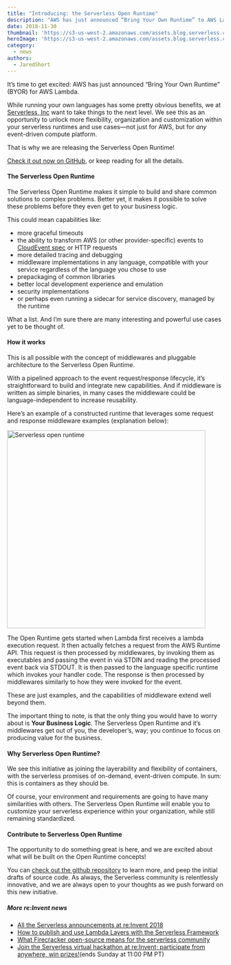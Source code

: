```yaml
---
title: "Introducing: the Serverless Open Runtime"
description: "AWS has just announced “Bring Your Own Runtime” to AWS Lambda. We’re launching the Serverless Open Runtime to take it to the next level."
date: 2018-11-30
thumbnail: 'https://s3-us-west-2.amazonaws.com/assets.blog.serverless.com/reinvent/reinvent-updates-thumb.png'
heroImage: 'https://s3-us-west-2.amazonaws.com/assets.blog.serverless.com/reinvent/reinvent-updates-header1.gif'
category:
  - news
authors: 
  - JaredShort
---
```


It’s time to get excited: AWS has just announced “Bring Your Own Runtime” (BYOR) for AWS Lambda.

While running your own languages has some pretty obvious benefits, we at [Serverless, Inc](https://serverless.com/) want to take things to the next level. We see this as an opportunity to unlock more flexibility, organization and customization within your serverless runtimes and use cases—not just for AWS, but for *any* event-driven compute platform.

That is why we are releasing the Serverless Open Runtime!

[Check it out now on GitHub](https://github.com/serverless/open-runtime-poc), or keep reading for all the details.

#### The Serverless Open Runtime

The Serverless Open Runtime makes it simple to build and share common solutions to complex problems. Better yet, it makes it possible to solve these problems before they even get to your business logic.

This could mean capabilities like:

* more graceful timeouts
* the ability to transform AWS (or other provider-specific) events to [CloudEvent spec](https://cloudevents.io) or HTTP requests
* more detailed tracing and debugging
* middleware implementations in any language, compatible with your service regardless of the language you chose to use
* prepackaging of common libraries
* better local development experience and emulation
* security implementations
* or perhaps even running a sidecar for service discovery, managed by the runtime

What a list. And I’m sure there are many interesting and powerful use cases yet to be thought of.

#### How it works

This is all possible with the concept of middlewares and pluggable architecture to the Serverless Open Runtime.

With a pipelined approach to the event request/response lifecycle, it’s straightforward to build and integrate new capabilities. And if middleware is written as simple binaries, in many cases the middleware could be language-independent to increase reusability.

Here’s an example of a constructed runtime that leverages some request and response middleware examples (explanation below):

<img src="https://s3-us-west-2.amazonaws.com/assets.blog.serverless.com/reinvent/serverless-open-runtime1.png" alt="Serverless open runtime" style='width:461px; margin:0 auto'>

The Open Runtime gets started when Lambda first receives a lambda execution request. It then actually fetches a request from the AWS Runtime API. This request is then processed by middlewares, by invoking them as executables and passing the event in via STDIN and reading the processed event back via STDOUT. It is then passed to the language specific runtime which invokes your handler code. The response is then processed by middlewares similarly to how they were invoked for the event.

These are just examples, and the capabilities of middleware extend well beyond them.

The important thing to note, is that the only thing you would have to worry about is **Your Business Logic**. The Serverless Open Runtime and it’s middlewares get out of you, the developer’s, way; you continue to focus on producing value for the business.

#### Why Serverless Open Runtime?

We see this initiative as joining the layerability and flexibility of containers, with the serverless promises of on-demand, event-driven compute. In sum: this is containers as they should be.

Of course, your environment and requirements are going to have many similarities with others. The Serverless Open Runtime will enable you to customize your serverless experience within your organization, while still remaining standardized.

#### Contribute to Serverless Open Runtime

The opportunity to do something great is here, and we are excited about what will be built on the Open Runtime concepts!

You can [check out the github repository](https://github.com/serverless/open-runtime-poc) to learn more, and peep the initial drafts of source code. As always, the Serverless community is relentlessly innovative, and we are always open to your thoughts as we push forward on this new initiative.

##### More re:Invent news

* [All the Serverless announcements at re:Invent 2018](https://serverless.com/blog/reinvent-2018-serverless-announcements/)
* [How to publish and use Lambda Layers with the Serverless Framework](https://serverless.com/blog/publish-aws-lambda-layers-serverless-framework)
* [What Firecracker open-source means for the serverless community](https://serverless.com/blog/firecracker-what-means-serverless/)
* [Join the Serverless virtual hackathon at re:Invent; participate from anywhere, win prizes!](https://serverless.com/blog/no-server-november-reinvent-hackathon/)(ends Sunday at 11:00 PM PT)

